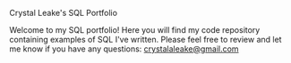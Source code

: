 Crystal Leake's SQL Portfolio

Welcome to my SQL portfolio! Here you will find my code repository containing examples of SQL I've written. Please feel free to review and let me know if you have any questions:
crystalaleake@gmail.com
